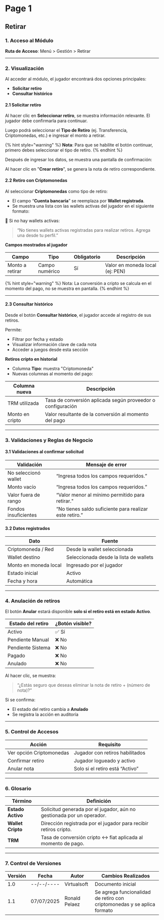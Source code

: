 # Page 1

## Retirar

### 1. Acceso al Módulo

**Ruta de Acceso**: Menú > Gestión > Retirar

***

### 2. Visualización

Al acceder al módulo, el jugador encontrará dos opciones principales:

* **Solicitar retiro**
* **Consultar histórico**

#### 2.1 Solicitar retiro

Al hacer clic en **Seleccionar retiro**, se muestra información relevante. El jugador debe confirmarla para continuar.

Luego podrá seleccionar el **Tipo de Retiro** (ej. Transferencia, Criptomonedas, etc.) e ingresar el monto a retirar.

{% hint style="warning" %}
**Nota**: Para que se habilite el botón continuar, primero debes seleccionar el tipo de retiro.
{% endhint %}

Después de ingresar los datos, se muestra una pantalla de confirmación:

Al hacer clic en "**Crear retiro**", se genera la nota de retiro correspondiente.

#### 2.2 Retiro con Criptomonedas

Al seleccionar **Criptomonedas** como tipo de retiro:

* El campo “**Cuenta bancaria**” se reemplaza por **Wallet registrada**.
* Se muestra una lista con las wallets activas del jugador en el siguiente formato:

📌 Si no hay wallets activas:

> “No tienes wallets activas registradas para realizar retiros. Agrega una desde tu perfil.”

**Campos mostrados al jugador**

| Campo           | Tipo           | Obligatorio | Descripción                     |
| --------------- | -------------- | ----------- | ------------------------------- |
| Monto a retirar | Campo numérico | Sí          | Valor en moneda local (ej: PEN) |

{% hint style="warning" %}
Nota: La conversión a cripto se calcula en el momento del pago, no se muestra en pantalla.
{% endhint %}

***

#### 2.3 Consultar histórico

Desde el botón **Consultar histórico**, el jugador accede al registro de sus retiros.

Permite:

* Filtrar por fecha y estado
* Visualizar información clave de cada nota
* Acceder a juegos desde esta sección

**Retiros cripto en historial**

* Columna **Tipo**: muestra "Criptomoneda"
* Nuevas columnas al momento del pago:

| Columna nueva   | Descripción                                                 |
| --------------- | ----------------------------------------------------------- |
| TRM utilizada   | Tasa de conversión aplicada según proveedor o configuración |
| Monto en cripto | Valor resultante de la conversión al momento del pago       |

***

### 3. Validaciones y Reglas de Negocio

#### 3.1 Validaciones al confirmar solicitud

| Validación           | Mensaje de error                                        |
| -------------------- | ------------------------------------------------------- |
| No seleccionó wallet | “Ingresa todos los campos requeridos.”                  |
| Monto vacío          | “Ingresa todos los campos requeridos.”                  |
| Valor fuera de rango | “Valor menor al mínimo permitido para retirar."         |
| Fondos insuficientes | “No tienes saldo suficiente para realizar este retiro.” |

#### 3.2 Datos registrados

| Dato                  | Fuente                                 |
| --------------------- | -------------------------------------- |
| Criptomoneda / Red    | Desde la wallet seleccionada           |
| Wallet destino        | Seleccionada desde la lista de wallets |
| Monto en moneda local | Ingresado por el jugador               |
| Estado inicial        | Activo                                 |
| Fecha y hora          | Automática                             |

***

### 4. Anulación de retiros

El botón **Anular** estará disponible **solo si el retiro está en estado Activo**.

| Estado del retiro | ¿Botón visible? |
| ----------------- | --------------- |
| Activo            | ✅ Sí            |
| Pendiente Manual  | ❌ No            |
| Pendiente Sistema | ❌ No            |
| Pagado            | ❌ No            |
| Anulado           | ❌ No            |

Al hacer clic, se muestra:

> “¿Estás seguro que deseas eliminar la nota de retiro + (número de nota)?”

Si se confirma:

* El estado del retiro cambia a **Anulado**
* Se registra la acción en auditoría

***

### 5. Control de Accesos

| Acción                   | Requisito                       |
| ------------------------ | ------------------------------- |
| Ver opción Criptomonedas | Jugador con retiros habilitados |
| Confirmar retiro         | Jugador logueado y activo       |
| Anular nota              | Solo si el retiro está “Activo” |

***

### 6. Glosario

| Término           | Definición                                                            |
| ----------------- | --------------------------------------------------------------------- |
| **Estado Activo** | Solicitud generada por el jugador, aún no gestionada por un operador. |
| **Wallet Cripto** | Dirección registrada por el jugador para recibir retiros cripto.      |
| **TRM**           | Tasa de conversión cripto ↔ fiat aplicada al momento de pago.         |

***

### 7. Control de Versiones

| Versión | Fecha      | Autor         | Cambios Realizados                                                      |
| ------- | ---------- | ------------- | ----------------------------------------------------------------------- |
| 1.0     | --/--/---- | Virtualsoft   | Documento inicial                                                       |
| 1.1     | 07/07/2025 | Ronald Pelaez | Se agrega funcionalidad de retiro con criptomonedas y se aplica formato |
